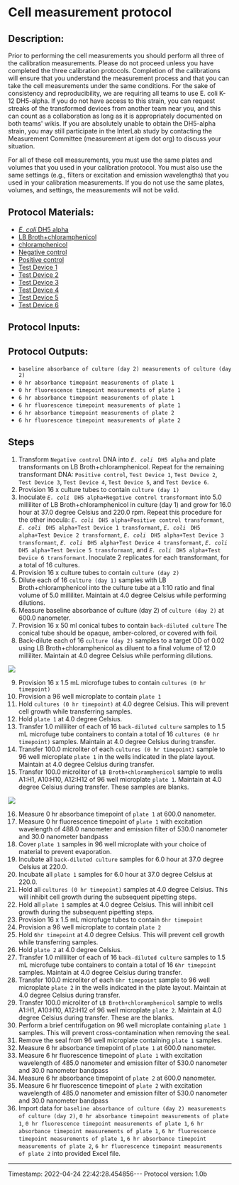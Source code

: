 # Cell measurement protocol

## Description:
Prior to performing the cell measurements you should perform all three of the calibration measurements. Please do not proceed unless you have completed the three calibration protocols. Completion of the calibrations will ensure that you understand the measurement process and that you can take the cell measurements under the same conditions. For the sake of consistency and reproducibility, we are requiring all teams to use E. coli K-12 DH5-alpha. If you do not have access to this strain, you can request streaks of the transformed devices from another team near you, and this can count as a collaboration as long as it is appropriately documented on both teams' wikis. If you are absolutely unable to obtain the DH5-alpha strain, you may still participate in the InterLab study by contacting the Measurement Committee (measurement at igem dot org) to discuss your situation.

For all of these cell measurements, you must use the same plates and volumes that you used in your calibration protocol. You must also use the same settings (e.g., filters or excitation and emission wavelengths) that you used in your calibration measurements. If you do not use the same plates, volumes, and settings, the measurements will not be valid.


## Protocol Materials:
* [_E. coli_ DH5 alpha](https://identifiers.org/pubchem.substance:24901740)
* [LB Broth+chloramphenicol](https://identifiers.org/pubchem.substance:24901740)
* [chloramphenicol](https://identifiers.org/pubchem.substance:24901740)
* [Negative control](https://identifiers.org/SBO:0000251)
* [Positive control](https://identifiers.org/SBO:0000251)
* [Test Device 1](https://identifiers.org/SBO:0000251)
* [Test Device 2](https://identifiers.org/SBO:0000251)
* [Test Device 3](https://identifiers.org/SBO:0000251)
* [Test Device 4](https://identifiers.org/SBO:0000251)
* [Test Device 5](https://identifiers.org/SBO:0000251)
* [Test Device 6](https://identifiers.org/SBO:0000251)


## Protocol Inputs:


## Protocol Outputs:
* `baseline absorbance of culture (day 2) measurements of culture (day 2)`
* `0 hr absorbance timepoint measurements of plate 1`
* `0 hr fluorescence timepoint measurements of plate 1`
* `6 hr absorbance timepoint measurements of plate 1`
* `6 hr fluorescence timepoint measurements of plate 1`
* `6 hr absorbance timepoint measurements of plate 2`
* `6 hr fluorescence timepoint measurements of plate 2`


## Steps
1. Transform `Negative control` DNA into _`E. coli`_ ` DH5 alpha` and plate transformants on LB Broth+chloramphenicol. Repeat for the remaining transformant DNA:  `Positive control`, `Test Device 1`, `Test Device 2`, `Test Device 3`, `Test Device 4`, `Test Device 5`, and `Test Device 6`.
2. Provision 16 x culture tubes to contain `culture (day 1)`
3. Inoculate _`E. coli`_ ` DH5 alpha+Negative control transformant` into 5.0 milliliter of LB Broth+chloramphenicol in culture (day 1) and grow for 16.0 hour at 37.0 degree Celsius and 220.0 rpm.  Repeat this procedure for the other inocula:  _`E. coli`_ ` DH5 alpha+Positive control transformant`, _`E. coli`_ ` DH5 alpha+Test Device 1 transformant`, _`E. coli`_ ` DH5 alpha+Test Device 2 transformant`, _`E. coli`_ ` DH5 alpha+Test Device 3 transformant`, _`E. coli`_ ` DH5 alpha+Test Device 4 transformant`, _`E. coli`_ ` DH5 alpha+Test Device 5 transformant`, and _`E. coli`_ ` DH5 alpha+Test Device 6 transformant`. Inoculate 2 replicates for each transformant, for a total of 16 cultures.
4. Provision 16 x culture tubes to contain `culture (day 2)`
5. Dilute each of 16 `culture (day 1)` samples with LB Broth+chloramphenicol into the culture tube at a 1:10 ratio and final volume of 5.0 milliliter. Maintain at 4.0 degree Celsius while performing dilutions.
6. Measure baseline absorbance of culture (day 2) of `culture (day 2)` at 600.0 nanometer.
7. Provision 16 x 50 ml conical tubes to contain `back-diluted culture` The conical tube should be opaque, amber-colored, or covered with foil.
8. Back-dilute each of 16 `culture (day 2)` samples to a target OD of 0.02 using LB Broth+chloramphenicol as diluent to a final volume of 12.0 milliliter. Maintain at 4.0 degree Celsius while performing dilutions.

![](/Users/bbartley/Dev/git/sd2/paml/fig1_cell_calibration.png)


9. Provision 16 x 1.5 mL microfuge tubes to contain `cultures (0 hr timepoint)`
10. Provision a 96 well microplate to contain `plate 1`
11. Hold `cultures (0 hr timepoint)` at 4.0 degree Celsius. This will prevent cell growth while transferring samples.
12. Hold `plate 1` at 4.0 degree Celsius.
13. Transfer 1.0 milliliter of each of 16 `back-diluted culture` samples to 1.5 mL microfuge tube containers to contain a total of 16 `cultures (0 hr timepoint)` samples. Maintain at 4.0 degree Celsius during transfer.
14. Transfer 100.0 microliter of each `cultures (0 hr timepoint)` sample to 96 well microplate `plate 1` in the wells indicated in the plate layout.
 Maintain at 4.0 degree Celsius during transfer.
15. Transfer 100.0 microliter of `LB Broth+chloramphenicol` sample to wells A1:H1, A10:H10, A12:H12 of  96 well microplate `plate 1`. Maintain at 4.0 degree Celsius during transfer. These samples are blanks.

![](/Users/bbartley/Dev/git/sd2/paml/fig2_cell_calibration.png)


16. Measure 0 hr absorbance timepoint of `plate 1` at 600.0 nanometer.
17. Measure 0 hr fluorescence timepoint of `plate 1` with excitation wavelength of 488.0 nanometer and emission filter of 530.0 nanometer and 30.0 nanometer bandpass
18. Cover `plate 1` samples in 96 well microplate with your choice of material to prevent evaporation.
19. Incubate all `back-diluted culture` samples for 6.0 hour at 37.0 degree Celsius at 220.0.
20. Incubate all `plate 1` samples for 6.0 hour at 37.0 degree Celsius at 220.0.
21. Hold all `cultures (0 hr timepoint)` samples at 4.0 degree Celsius. This will inhibit cell growth during the subsequent pipetting steps.
22. Hold all `plate 1` samples at 4.0 degree Celsius. This will inhibit cell growth during the subsequent pipetting steps.
23. Provision 16 x 1.5 mL microfuge tubes to contain `6hr timepoint`
24. Provision a 96 well microplate to contain `plate 2`
25. Hold `6hr timepoint` at 4.0 degree Celsius. This will prevent cell growth while transferring samples.
26. Hold `plate 2` at 4.0 degree Celsius.
27. Transfer 1.0 milliliter of each of 16 `back-diluted culture` samples to 1.5 mL microfuge tube containers to contain a total of 16 `6hr timepoint` samples. Maintain at 4.0 degree Celsius during transfer.
28. Transfer 100.0 microliter of each `6hr timepoint` sample to 96 well microplate `plate 2` in the wells indicated in the plate layout.
 Maintain at 4.0 degree Celsius during transfer.
29. Transfer 100.0 microliter of `LB Broth+chloramphenicol` sample to wells A1:H1, A10:H10, A12:H12 of  96 well microplate `plate 2`. Maintain at 4.0 degree Celsius during transfer. These are the blanks.
30. Perform a brief centrifugation on 96 well microplate containing `plate 1` samples. This will prevent cross-contamination when removing the seal.
31. Remove the seal from 96 well microplate containing `plate 1` samples.
32. Measure 6 hr absorbance timepoint of `plate 1` at 600.0 nanometer.
33. Measure 6 hr fluorescence timepoint of `plate 1` with excitation wavelength of 485.0 nanometer and emission filter of 530.0 nanometer and 30.0 nanometer bandpass
34. Measure 6 hr absorbance timepoint of `plate 2` at 600.0 nanometer.
35. Measure 6 hr fluorescence timepoint of `plate 2` with excitation wavelength of 485.0 nanometer and emission filter of 530.0 nanometer and 30.0 nanometer bandpass
36. Import data for `baseline absorbance of culture (day 2) measurements of culture (day 2)`, `0 hr absorbance timepoint measurements of plate 1`, `0 hr fluorescence timepoint measurements of plate 1`, `6 hr absorbance timepoint measurements of plate 1`, `6 hr fluorescence timepoint measurements of plate 1`, `6 hr absorbance timepoint measurements of plate 2`, `6 hr fluorescence timepoint measurements of plate 2` into provided Excel file.
---
Timestamp: 2022-04-24 22:42:28.454856---
Protocol version: 1.0b